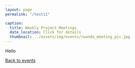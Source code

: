 ```yaml
---
layout: page
permalink: "/test11"

caption:
  title: Weekly Project Meetings
  date_location: Click for details
  thumbnail: ../assets/img/events/rwanda_meeting_pic.jpg
---
```


Hello

<a href="/events"><u>Back to events</u></a>